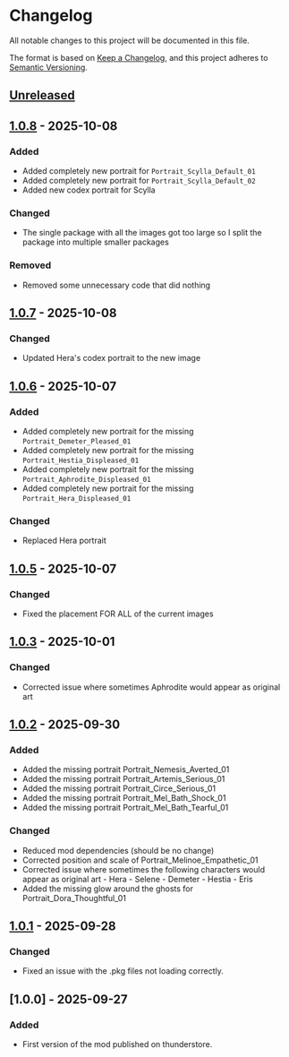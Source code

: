 # Changelog

All notable changes to this project will be documented in this file.

The format is based on [Keep a Changelog](https://keepachangelog.com/en/1.1.0/),
and this project adheres to [Semantic Versioning](https://semver.org/spec/v2.0.0.html).

## [Unreleased]

## [1.0.8] - 2025-10-08

### Added

- Added completely new portrait for `Portrait_Scylla_Default_01`
- Added completely new portrait for `Portrait_Scylla_Default_02`
- Added new codex portrait for Scylla

### Changed

- The single package with all the images got too large so I split the package into multiple smaller packages

### Removed

- Removed some unnecessary code that did nothing

## [1.0.7] - 2025-10-08

### Changed

- Updated Hera's codex portrait to the new image

## [1.0.6] - 2025-10-07

### Added

- Added completely new portrait for the missing `Portrait_Demeter_Pleased_01`
- Added completely new portrait for the missing `Portrait_Hestia_Displeased_01`
- Added completely new portrait for the missing `Portrait_Aphrodite_Displeased_01`
- Added completely new portrait for the missing `Portrait_Hera_Displeased_01`

### Changed

- Replaced Hera portrait

## [1.0.5] - 2025-10-07

### Changed

- Fixed the placement FOR ALL of the current images

## [1.0.3] - 2025-10-01

### Changed

- Corrected issue where sometimes Aphrodite would appear as original art

## [1.0.2] - 2025-09-30

### Added

- Added the missing portrait Portrait_Nemesis_Averted_01
- Added the missing portrait Portrait_Artemis_Serious_01
- Added the missing portrait Portrait_Circe_Serious_01
- Added the missing portrait Portrait_Mel_Bath_Shock_01
- Added the missing portrait Portrait_Mel_Bath_Tearful_01

### Changed

- Reduced mod dependencies (should be no change)
- Corrected position and scale of Portrait_Melinoe_Empathetic_01
- Corrected issue where sometimes the following characters would appear as original art
  		\- Hera
  		\- Selene
  		\- Demeter
  		\- Hestia
  		\- Eris
- Added the missing glow around the ghosts for Portrait_Dora_Thoughtful_01

## [1.0.1] - 2025-09-28

### Changed

- Fixed an issue with the .pkg files not loading correctly.

## [1.0.0] - 2025-09-27

### Added

- First version of the mod published on thunderstore.

[unreleased]: https://github.com/Kuipo/Hades2-NSFW-Resprite/compare/1.0.8...HEAD
[1.0.8]: https://github.com/Kuipo/Hades2-NSFW-Resprite/compare/1.0.7...1.0.8
[1.0.7]: https://github.com/Kuipo/Hades2-NSFW-Resprite/compare/1.0.6...1.0.7
[1.0.6]: https://github.com/Kuipo/Hades2-NSFW-Resprite/compare/1.0.5...1.0.6
[1.0.5]: https://github.com/Kuipo/Hades2-NSFW-Resprite/compare/1.0.3...1.0.5
[1.0.3]: https://github.com/Kuipo/Hades2-NSFW-Resprite/compare/1.0.2...1.0.3
[1.0.2]: https://github.com/Kuipo/Hades2-NSFW-Resprite/compare/1.0.1...1.0.2
[1.0.1]: https://github.com/Kuipo/Hades2-NSFW-Resprite/compare/b453fe1f3ed0eb64f1ae7136be7d530a288fd7b9...1.0.1
